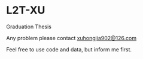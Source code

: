 # L2T-XU
Graduation Thesis

Any problem please contact xuhongjia902@126.com 

Feel free to use code and data, but inform me first.
